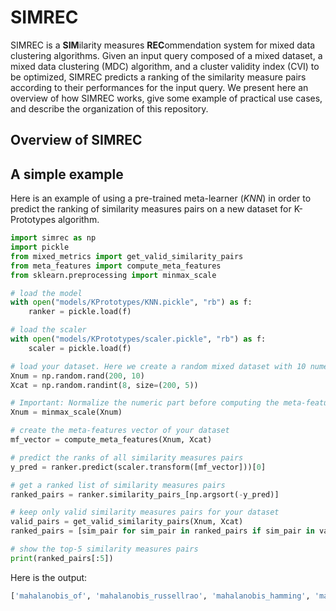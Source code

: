 # SIMREC
SIMREC is a **SIM**ilarity measures **REC**ommendation system for mixed data clustering algorithms. Given an input query composed of a mixed dataset, a mixed data clustering (MDC) algorithm, and a cluster validity index (CVI) to be optimized, SIMREC predicts a ranking of the similarity measure pairs according to their performances for the input query. We present here an overview of how SIMREC works, give some example of practical use cases, and describe the organization of this repository.

## Overview of SIMREC


## A simple example
Here is an example of using a pre-trained meta-learner (_KNN_) in order to predict the ranking of similarity measures pairs on a new dataset for K-Prototypes algorithm.

``` python
import simrec as np
import pickle
from mixed_metrics import get_valid_similarity_pairs
from meta_features import compute_meta_features
from sklearn.preprocessing import minmax_scale

# load the model
with open("models/KPrototypes/KNN.pickle", "rb") as f:
    ranker = pickle.load(f)

# load the scaler
with open("models/KPrototypes/scaler.pickle", "rb") as f:
    scaler = pickle.load(f)

# load your dataset. Here we create a random mixed dataset with 10 numeric attributes and 5 categorical attributes
Xnum = np.random.rand(200, 10)
Xcat = np.random.randint(8, size=(200, 5))

# Important: Normalize the numeric part before computing the meta-features or performing clustering
Xnum = minmax_scale(Xnum)

# create the meta-features vector of your dataset
mf_vector = compute_meta_features(Xnum, Xcat)

# predict the ranks of all similarity measures pairs
y_pred = ranker.predict(scaler.transform([mf_vector]))[0]

# get a ranked list of similarity measures pairs
ranked_pairs = ranker.similarity_pairs_[np.argsort(-y_pred)]

# keep only valid similarity measures pairs for your dataset
valid_pairs = get_valid_similarity_pairs(Xnum, Xcat)
ranked_pairs = [sim_pair for sim_pair in ranked_pairs if sim_pair in valid_pairs]

# show the top-5 similarity measures pairs
print(ranked_pairs[:5])
```

Here is the output:

``` python
['mahalanobis_of', 'mahalanobis_russellrao', 'mahalanobis_hamming', 'mahalanobis_kulsinski', 'divergence_of']
```
